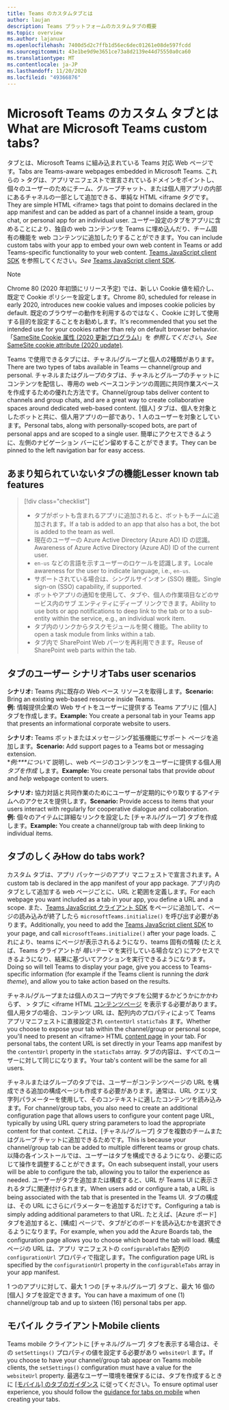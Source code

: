 ```yaml
---
title: Teams のカスタムタブとは
author: laujan
description: Teams プラットフォームのカスタムタブの概要
ms.topic: overview
ms.author: lajanuar
ms.openlocfilehash: 7400d5d2c7ffb1d56ec6dec01261e08de597fcdd
ms.sourcegitcommit: 43e1be9d9e3651ce73a8d2139e44d75550a0ca60
ms.translationtype: MT
ms.contentlocale: ja-JP
ms.lasthandoff: 11/20/2020
ms.locfileid: "49366876"
---
```

# <a name="what-are-microsoft-teams-custom-tabs"></a><span data-ttu-id="4fc3d-103">Microsoft Teams のカスタム タブとは</span><span class="sxs-lookup"><span data-stu-id="4fc3d-103">What are Microsoft Teams custom tabs?</span></span>

<span data-ttu-id="4fc3d-104">タブとは、Microsoft Teams に組み込まれている Teams 対応 Web ページです。</span><span class="sxs-lookup"><span data-stu-id="4fc3d-104">Tabs are Teams-aware webpages embedded in Microsoft Teams.</span></span> <span data-ttu-id="4fc3d-105">これらの \> タグは、アプリマニフェストで宣言されているドメインをポイントし、個々のユーザーのためにチーム、グループチャット、または個人用アプリの内部にあるチャネルの一部として追加できる、単純な HTML <iframe タグです。</span><span class="sxs-lookup"><span data-stu-id="4fc3d-105">They are simple HTML <iframe\> tags that point to domains declared in the app manifest and can be added as part of a channel inside a team, group chat, or personal app for an individual user.</span></span> <span data-ttu-id="4fc3d-106">ユーザー設定のタブをアプリに含めることにより、独自の web コンテンツを Teams に埋め込んだり、チーム固有の機能を web コンテンツに追加したりすることができます。</span><span class="sxs-lookup"><span data-stu-id="4fc3d-106">You can include custom tabs with your app to embed your own web content in Teams or add Teams-specific functionality to your web content.</span></span> <span data-ttu-id="4fc3d-107">[Teams JavaScript client SDK](/javascript/api/overview/msteams-client) を参照してください。</span><span class="sxs-lookup"><span data-stu-id="4fc3d-107">*See* [Teams JavaScript client SDK](/javascript/api/overview/msteams-client).</span></span>

> [!NOTE]
> <span data-ttu-id="4fc3d-108">Chrome 80 (2020 年初頭にリリース予定) では、新しい Cookie 値を紹介し、既定で Cookie ポリシーを設定します。</span><span class="sxs-lookup"><span data-stu-id="4fc3d-108">Chrome 80, scheduled for release in early 2020, introduces new cookie values and imposes cookie policies by default.</span></span> <span data-ttu-id="4fc3d-109">既定のブラウザーの動作を利用するのではなく、Cookie に対して使用する目的を設定することをお勧めします。</span><span class="sxs-lookup"><span data-stu-id="4fc3d-109">It's recommended that you set the intended use for your cookies rather than rely on default browser behavior.</span></span> <span data-ttu-id="4fc3d-110">「[SameSite Cookie 属性 (2020 更新プログラム)](../resources/samesite-cookie-update.md)」を *参照してください*。</span><span class="sxs-lookup"><span data-stu-id="4fc3d-110">*See* [SameSite cookie attribute (2020 update)](../resources/samesite-cookie-update.md).</span></span>

<span data-ttu-id="4fc3d-111">Teams で使用できるタブには、チャネル/グループと個人の2種類があります。</span><span class="sxs-lookup"><span data-stu-id="4fc3d-111">There are two types of tabs available in Teams — channel/group and personal.</span></span> <span data-ttu-id="4fc3d-112">チャネルまたはグループのタブは、チャネルとグループのチャットにコンテンツを配信し、専用の web ベースコンテンツの周囲に共同作業スペースを作成するための優れた方法です。</span><span class="sxs-lookup"><span data-stu-id="4fc3d-112">Channel/group tabs deliver content to channels and group chats, and are a great way to create collaborative spaces around dedicated web-based content.</span></span> <span data-ttu-id="4fc3d-113">[個人] タブは、個人を対象としたボットと共に、個人用アプリの一部であり、1 人のユーザーを対象としています。</span><span class="sxs-lookup"><span data-stu-id="4fc3d-113">Personal tabs, along with personally-scoped bots, are part of personal apps and are scoped to a single user.</span></span> <span data-ttu-id="4fc3d-114">簡単にアクセスできるように、左側のナビゲーション バーにピン留めすることができます。</span><span class="sxs-lookup"><span data-stu-id="4fc3d-114">They can be pinned to the left navigation bar for easy access.</span></span>

## <a name="lesser-known-tab-features"></a><span data-ttu-id="4fc3d-115">あまり知られていないタブの機能</span><span class="sxs-lookup"><span data-stu-id="4fc3d-115">Lesser known tab features</span></span>

> [!div class="checklist"]
>
> * <span data-ttu-id="4fc3d-116">タブがボットも含まれるアプリに追加されると、ボットもチームに追加されます。</span><span class="sxs-lookup"><span data-stu-id="4fc3d-116">If a tab is added to an app that also has a bot, the bot is added to the team as well.</span></span>
> * <span data-ttu-id="4fc3d-117">現在のユーザーの Azure Active Directory (Azure AD) ID の認識。</span><span class="sxs-lookup"><span data-stu-id="4fc3d-117">Awareness of Azure Active Directory (Azure AD) ID of the current user.</span></span>
> * <span data-ttu-id="4fc3d-118">`en-us` などの言語を示すユーザーのロケールを認識します。</span><span class="sxs-lookup"><span data-stu-id="4fc3d-118">Locale awareness for the user to indicate language, i.e., `en-us`.</span></span> 
> * <span data-ttu-id="4fc3d-119">サポートされている場合は、シングルサインオン (SSO) 機能。</span><span class="sxs-lookup"><span data-stu-id="4fc3d-119">Single sign-on (SSO) capability, if supported.</span></span>
> * <span data-ttu-id="4fc3d-120">ボットやアプリの通知を使用して、タブや、個人の作業項目などのサービス内のサブ エンティティにディープ リンクできます。</span><span class="sxs-lookup"><span data-stu-id="4fc3d-120">Ability to use bots or app notifications to deep link to the tab or to a sub-entity within the service, e.g., an individual work item.</span></span>
> * <span data-ttu-id="4fc3d-121">タブ内のリンクからタスクモジュールを開く機能。</span><span class="sxs-lookup"><span data-stu-id="4fc3d-121">The ability to open a task module from links within a tab.</span></span>
> * <span data-ttu-id="4fc3d-122">タブ内で SharePoint Web パーツを再利用できます。</span><span class="sxs-lookup"><span data-stu-id="4fc3d-122">Reuse of SharePoint web parts within the tab.</span></span>

## <a name="tabs-user-scenarios"></a><span data-ttu-id="4fc3d-123">タブのユーザー シナリオ</span><span class="sxs-lookup"><span data-stu-id="4fc3d-123">Tabs user scenarios</span></span>

<span data-ttu-id="4fc3d-124">**シナリオ:** Teams 内に既存の Web ベース リソースを取得します。</span><span class="sxs-lookup"><span data-stu-id="4fc3d-124">**Scenario:** Bring an existing web-based resource inside Teams.</span></span> \
<span data-ttu-id="4fc3d-125">**例:** 情報提供企業の Web サイトをユーザーに提供する Teams アプリに [個人] タブを作成します。</span><span class="sxs-lookup"><span data-stu-id="4fc3d-125">**Example:** You create a personal tab in your Teams app that presents an informational corporate website to users.</span></span>

<span data-ttu-id="4fc3d-126">**シナリオ:** Teams ボットまたはメッセージング拡張機能にサポート ページを追加します。</span><span class="sxs-lookup"><span data-stu-id="4fc3d-126">**Scenario:** Add support pages to a Teams bot or messaging extension.</span></span> \
<span data-ttu-id="4fc3d-127">\**例:\*\*\*について* 説明し、web ページのコンテンツをユーザーに提供する個人用 *タブを作成* します。</span><span class="sxs-lookup"><span data-stu-id="4fc3d-127">**Example:** You create personal tabs that provide *about* and *help* webpage content to users.</span></span>

<span data-ttu-id="4fc3d-128">**シナリオ:** 協力対話と共同作業のためにユーザーが定期的にやり取りするアイテムへのアクセスを提供します。</span><span class="sxs-lookup"><span data-stu-id="4fc3d-128">**Scenario:** Provide access to items that your users interact with regularly for cooperative dialogue and collaboration.</span></span> \
<span data-ttu-id="4fc3d-129">**例:** 個々のアイテムに詳細なリンクを設定した [チャネル/グループ] タブを作成します。</span><span class="sxs-lookup"><span data-stu-id="4fc3d-129">**Example:** You create a channel/group tab with deep linking to individual items.</span></span>

## <a name="how-do-tabs-work"></a><span data-ttu-id="4fc3d-130">タブのしくみ</span><span class="sxs-lookup"><span data-stu-id="4fc3d-130">How do tabs work?</span></span>

<span data-ttu-id="4fc3d-131">カスタム タブは、アプリ パッケージのアプリ マニフェストで宣言されます。</span><span class="sxs-lookup"><span data-stu-id="4fc3d-131">A custom tab is declared in the app manifest of your app package.</span></span> <span data-ttu-id="4fc3d-132">アプリ内のタブとして追加する web ページごとに、URL と範囲を定義します。</span><span class="sxs-lookup"><span data-stu-id="4fc3d-132">For each webpage you want included as a tab in your app, you define a URL and a scope.</span></span> <span data-ttu-id="4fc3d-133">また、[Teams JavaScript クライアント SDK](/javascript/api/overview/msteams-client) をページに追加して、ページの読み込みが終了したら `microsoftTeams.initialize()` を呼び出す必要があります。</span><span class="sxs-lookup"><span data-stu-id="4fc3d-133">Additionally, you need to add the [Teams JavaScript client SDK](/javascript/api/overview/msteams-client) to your page, and call `microsoftTeams.initialize()` after your page loads.</span></span> <span data-ttu-id="4fc3d-134">これにより、teams にページが表示されるようになり、teams 固有の情報 (たとえば、Teams クライアントが *暗いテーマ* を実行している場合など) にアクセスできるようになり、結果に基づいてアクションを実行できるようになります。</span><span class="sxs-lookup"><span data-stu-id="4fc3d-134">Doing so will tell Teams to display your page, give you access to Teams-specific information (for example if the Teams client is running the *dark theme*), and allow you to take action based on the results.</span></span>

<span data-ttu-id="4fc3d-135">チャネル/グループまたは個人のスコープ内でタブを公開するかどうかにかかわらず、 \> タブに <iframe HTML [コンテンツページ](~/tabs/how-to/create-tab-pages/content-page.md) を表示する必要があります。個人用タブの場合、コンテンツ URL は、配列内のプロパティによって Teams アプリマニフェストに直接設定され `contentUrl` `staticTabs` ます。</span><span class="sxs-lookup"><span data-stu-id="4fc3d-135">Whether you choose to expose your tab within the channel/group or personal scope, you'll need to present an <iframe\> HTML [content page](~/tabs/how-to/create-tab-pages/content-page.md) in your tab. For personal tabs, the content URL is set directly in your Teams app manifest by the `contentUrl` property in the `staticTabs` array.</span></span> <span data-ttu-id="4fc3d-136">タブの内容は、すべてのユーザーに対して同じになります。</span><span class="sxs-lookup"><span data-stu-id="4fc3d-136">Your tab's content will be the same for all users.</span></span>

<span data-ttu-id="4fc3d-137">チャネルまたはグループのタブでは、ユーザーがコンテンツページの URL を構成できる追加の構成ページも作成する必要があります。通常は、URL クエリ文字列パラメーターを使用して、そのコンテキストに適したコンテンツを読み込みます。</span><span class="sxs-lookup"><span data-stu-id="4fc3d-137">For channel/group tabs, you also need to create an additional configuration page that allows users to configure your content page URL, typically by using URL query string parameters to load the appropriate content for that context.</span></span> <span data-ttu-id="4fc3d-138">これは、[チャネル/グループ] タブを複数のチームまたはグループ チャットに追加できるためです。</span><span class="sxs-lookup"><span data-stu-id="4fc3d-138">This is because your channel/group tab can be added to multiple different teams or group chats.</span></span> <span data-ttu-id="4fc3d-139">以降の各インストールでは、ユーザーはタブを構成できるようになり、必要に応じて操作を調整することができます。</span><span class="sxs-lookup"><span data-stu-id="4fc3d-139">On each subsequent install, your users will be able to configure the tab, allowing you to tailor the experience as needed.</span></span> <span data-ttu-id="4fc3d-140">ユーザーがタブを追加または構成すると、URL が Teams UI に表示されるタブに関連付けられます。</span><span class="sxs-lookup"><span data-stu-id="4fc3d-140">When users add or configure a tab, a URL is being associated with the tab that is presented in the Teams UI.</span></span> <span data-ttu-id="4fc3d-141">タブの構成は、その URL にさらにパラメーターを追加するだけです。</span><span class="sxs-lookup"><span data-stu-id="4fc3d-141">Configuring a tab is simply adding additional parameters to that URL.</span></span> <span data-ttu-id="4fc3d-142">たとえば、[Azure ボード] タブを追加すると、[構成] ページで、タブがどのボードを読み込むかを選択できるようになります。</span><span class="sxs-lookup"><span data-stu-id="4fc3d-142">For example, when you add the Azure Boards tab, the configuration page allows you to choose which board the tab will load.</span></span> <span data-ttu-id="4fc3d-143">構成ページの URL は、アプリ マニフェストの `configurableTabs` 配列の `configurationUrl` プロパティで指定します。</span><span class="sxs-lookup"><span data-stu-id="4fc3d-143">The configuration page URL is specified by the  `configurationUrl` property in the `configurableTabs` array in your app manifest.</span></span>

<span data-ttu-id="4fc3d-144">1 つのアプリに対して、最大 1 つの [チャネル/グループ] タブと、最大 16 個の [個人] タブを設定できます。</span><span class="sxs-lookup"><span data-stu-id="4fc3d-144">You can have a maximum of one (1) channel/group tab and up to sixteen (16) personal tabs per app.</span></span>

## <a name="mobile-clients"></a><span data-ttu-id="4fc3d-145">モバイル クライアント</span><span class="sxs-lookup"><span data-stu-id="4fc3d-145">Mobile clients</span></span>

<span data-ttu-id="4fc3d-146">Teams mobile クライアントに [チャネル/グループ] タブを表示する場合は、その `setSettings()` プロパティの値を設定する必要があり `websiteUrl` ます。</span><span class="sxs-lookup"><span data-stu-id="4fc3d-146">If you choose to have your channel/group tab appear on Teams mobile clients, the `setSettings()` configuration must have a value for the `websiteUrl` property.</span></span> <span data-ttu-id="4fc3d-147">最適なユーザー環境を確保するには、タブを作成するときに [[モバイル] のタブのガイダンス](~/tabs/design/tabs-mobile.md) に従ってください。</span><span class="sxs-lookup"><span data-stu-id="4fc3d-147">To ensure optimal user experience, you should follow the [guidance for tabs on mobile](~/tabs/design/tabs-mobile.md) when creating your tabs.</span></span>
